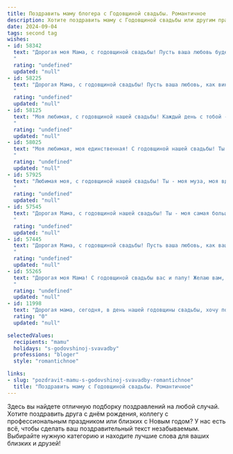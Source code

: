 ```yaml
---
title: Поздравить маму блогера с Годовщиной свадьбы. Романтичное
description: Хотите поздравить маму с Годовщиной свадьбы или другим праздником? Наш ИИ создаст незабываемое поздравление, а вы обязательно выделитесь среди других.  
date: 2024-09-04
tags: second tag
wishes:
- id: 58342
  text: "Дорогая моя Мама, с годовщиной свадьбы! Пусть ваша любовь будет вечной, как звёзды на небе, а семейный очаг горит ярким пламенем, согревающим ваши сердца. Пусть каждый день вашей жизни будет наполнен счастьем, нежностью и вдохновением.  Пусть ваши блогерские успехи растут вместе с вашей любовью!
  "
  rating: "undefined"
  updated: "null"
- id: 58225
  text: "Дорогая Мама, с годовщиной свадьбы! Пусть ваша любовь, как вино, становится с годами только крепче и ароматнее. Желаю вам долгих лет счастья, тепла, взаимного понимания и, конечно же, новых вдохновляющих идей для блога!
  "
  rating: "undefined"
  updated: "null"
- id: 58125
  text: "Моя любимая, с годовщиной нашей свадьбы! Каждый день с тобой - это волшебство, каждый миг -  романтическая история. Спасибо за то, что ты - моя муза, моя поддержка, моя любовь.  Пусть наше счастье будет вечным, как звёзды, а любовь - яркой, как солнце. С Днём рождения нашей семьи!
  "
  rating: "undefined"
  updated: "null"
- id: 58025
  text: "Моя любимая, моя единственная! С годовщиной нашей свадьбы! Ты – моя муза, мой источник вдохновения, мой компас в мире блогов и жизни. Каждый день с тобой – это праздник, каждый миг – история, которую мы пишем вместе. Спасибо за твою любовь, поддержку и бесконечную верность. Давай вместе создавать новые шедевры, как в жизни, так и в наших блогах!
  "
  rating: "undefined"
  updated: "null"
- id: 57925
  text: "Любимая моя, с годовщиной нашей свадьбы! Ты - моя муза, моя вдохновительница, моя самая большая любовь. Каждый день с тобой – это приключение, наполненное счастьем, смехом и нежностью. Спасибо, что ты есть в моей жизни, спасибо за твою поддержку, за твой талант и вдохновение, которое ты даришь мне и всему миру своими блогами. Ты - моя самая большая гордость, и я бесконечно счастлив быть твоим мужем!
  "
  rating: "undefined"
  updated: "null"
- id: 57545
  text: "Дорогая Мама, с годовщиной нашей свадьбы! Ты - моя самая большая любовь, моя муза, моя вдохновительница! Спасибо тебе за все прекрасные моменты, за твою веру в меня и за то, что ты всегда рядом. С каждым годом наша любовь становится только крепче, как и наша жизнь, которую мы строим вместе!  Ты - моя мечта, воплощенная в реальность. Давай отмечать этот день, наполненный любовью, и продолжать писать нашу удивительную историю!
  "
  rating: "undefined"
  updated: "null"
- id: 57445
  text: "Дорогая Мама, с годовщиной свадьбы! Пусть ваша любовь, как ваш блог, будет всегда яркой, интересной и полна вдохновения. Желаю вам бесконечного счастья и нежности, чтобы каждый день был наполнен любовью и душевным теплом. 🎉💖
  "
  rating: "undefined"
  updated: "null"
- id: 55265
  text: "Дорогая моя Мама! С годовщиной свадьбы вас и папу! Желаю вам, чтобы ваша любовь, как ваш блог, продолжала  расти, вдохновлять и объединять всех вокруг. Пусть каждый день вашей жизни будет наполнен счастьем,  взаимопониманием и нежностью, как прекрасные кадры на вашем канале. С любовью, ваш ребенок!
  "
  rating: "undefined"
  updated: "null"
- id: 11998
  text: "Дорогая мама, сегодня, в день нашей годовщины свадьбы, хочу поздравить тебя с этим прекрасным праздником! Как блогер, ты вдохновляешь не только меня, но и тысячи твоих подписчиков своей творческой энергией и яркими идеями. Пусть каждый день нашей совместной жизни будет наполнен любовью, взаимопониманием и новыми свершениями. Ты моя самая любимая и неповторимая, и я благодарна судьбе за то, что ты моя мама. С днем свадьбы, любимая!"
  rating: "0"
  updated: "null"

selectedValues:
  recipients: "mamu"
  holidays: "s-godovshinoj-svavadby"
  professions: "bloger"
  style: "romantichnoe"

links:
- slug: "pozdravit-mamu-s-godovshinoj-svavadby-romantichnoe"
  title: "Поздравить маму с Годовщиной свадьбы. Романтичное"
---
```


Здесь вы найдете отличную подборку поздравлений на любой случай. 
Хотите поздравить друга с днём рождения, коллегу с профессиональным праздником или близких с Новым годом? У нас есть всё, чтобы сделать ваш поздравительный текст незабываемым. Выбирайте нужную категорию и находите лучшие слова для ваших близких и друзей!
